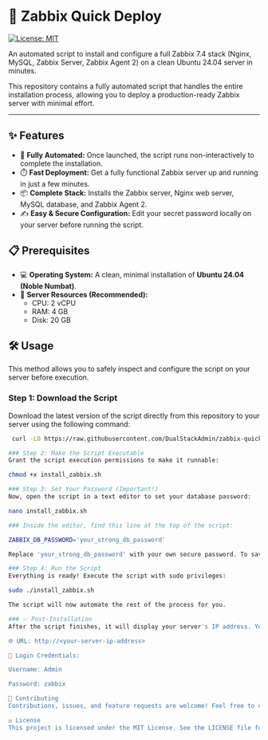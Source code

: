 # 🚀 Zabbix Quick Deploy

[![License: MIT](https://img.shields.io/badge/License-MIT-yellow.svg)](https://opensource.org/licenses/MIT)

An automated script to install and configure a full Zabbix 7.4 stack (Nginx, MySQL, Zabbix Server, Zabbix Agent 2) on a clean Ubuntu 24.04 server in minutes.

This repository contains a fully automated script that handles the entire installation process, allowing you to deploy a production-ready Zabbix server with minimal effort.

---

## ✨ Features

* 🤖 **Fully Automated:** Once launched, the script runs non-interactively to complete the installation.
* ⏱️ **Fast Deployment:** Get a fully functional Zabbix server up and running in just a few minutes.
* 📦 **Complete Stack:** Installs the Zabbix server, Nginx web server, MySQL database, and Zabbix Agent 2.
* ✍️ **Easy & Secure Configuration:** Edit your secret password locally on your server before running the script.

## 📋 Prerequisites

* 💻 **Operating System:** A clean, minimal installation of **Ubuntu 24.04 (Noble Numbat)**.
* 💾 **Server Resources (Recommended):**
    * CPU: 2 vCPU
    * RAM: 4 GB
    * Disk: 20 GB

## 🛠️ Usage

This method allows you to safely inspect and configure the script on your server before execution.

### Step 1: Download the Script

Download the latest version of the script directly from this repository to your server using the following command:

```bash
 curl -LO https://raw.githubusercontent.com/DualStackAdmin/zabbix-quick-deploy-/main/install_zabbix.sh

### Step 2: Make the Script Executable
Grant the script execution permissions to make it runnable:

chmod +x install_zabbix.sh

### Step 3: Set Your Password (Important!)
Now, open the script in a text editor to set your database password:

nano install_zabbix.sh

### Inside the editor, find this line at the top of the script:

ZABBIX_DB_PASSWORD='your_strong_db_password'

Replace 'your_strong_db_password' with your own secure password. To save and exit, press Ctrl + X, then Y, and Enter.

### Step 4: Run the Script
Everything is ready! Execute the script with sudo privileges:

sudo ./install_zabbix.sh

The script will now automate the rest of the process for you.

### ✅ Post-Installation
After the script finishes, it will display your server's IP address. You can access the Zabbix web interface by navigating to that IP in your web browser.

🌐 URL: http://<your-server-ip-address>

🔑 Login Credentials:

Username: Admin

Password: zabbix

🤝 Contributing
Contributions, issues, and feature requests are welcome! Feel free to check the issues page.

⚖️ License
This project is licensed under the MIT License. See the LICENSE file for details.

